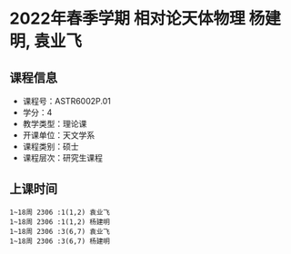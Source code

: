 # 2022年春季学期 相对论天体物理 杨建明, 袁业飞






## 课程信息

- 课程号：ASTR6002P.01
- 学分：4
- 教学类型：理论课
- 开课单位：天文学系
- 课程类别：硕士
- 课程层次：研究生课程

## 上课时间

```
1~18周 2306 :1(1,2) 袁业飞
1~18周 2306 :1(1,2) 杨建明
1~18周 2306 :3(6,7) 袁业飞
1~18周 2306 :3(6,7) 杨建明
```

